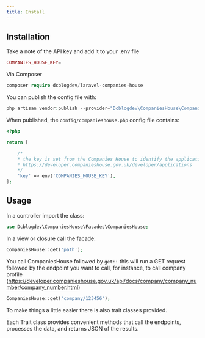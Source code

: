 ```yaml
---
title: Install
---
```


## Installation 

Take a note of the API key and add it to your .env file

```php
COMPANIES_HOUSE_KEY=
```

Via Composer

```php
composer require dcblogdev/laravel-companies-house
```

You can publish the config file with:

```php
php artisan vendor:publish --provider="Dcblogdev\CompaniesHouse\CompaniesHouseServiceProvider" --tag="config"
```

When published, the `config/companieshouse.php` config file contains:

```php
<?php

return [

    /*
    * the key is set from the Companies House to identify the application
    * https://developer.companieshouse.gov.uk/developer/applications
    */
    'key' => env('COMPANIES_HOUSE_KEY'),
];
```

## Usage

In a controller import the class:

```php 
use Dcblogdev\CompaniesHouse\Facades\CompaniesHouse;
```

In a view or closure call the facade:

```php
CompaniesHouse::get('path');
```

You call CompaniesHouse followed by `get::` this will run a GET request followed by the endpoint you want to call, for instance, to call company profile (https://developer.companieshouse.gov.uk/api/docs/company/company_number/company_number.html)

```php
CompaniesHouse::get('company/123456');
```

To make things a little easier there is also trait classes provided.

Each Trait class provides convenient methods that call the endpoints, processes the data, and returns JSON of the results.


